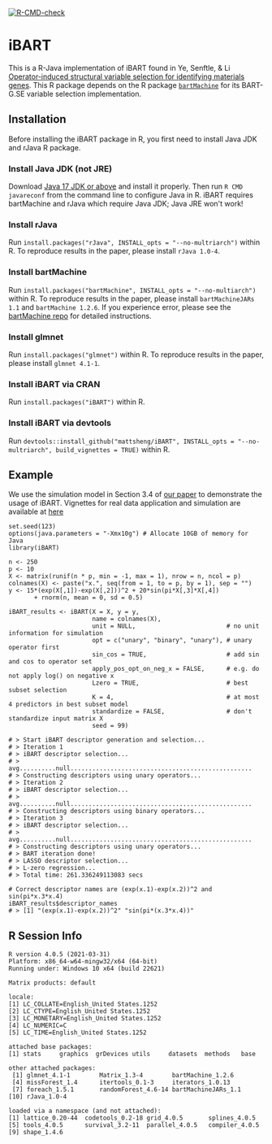 <!-- badges: start -->
[![R-CMD-check](https://github.com/mattsheng/iBART/actions/workflows/R-CMD-check.yaml/badge.svg)](https://github.com/mattsheng/iBART/actions/workflows/R-CMD-check.yaml)
<!-- badges: end -->

# iBART

This is a R-Java implementation of iBART found in Ye, Senftle, & Li [Operator-induced structural variable selection for identifying materials genes](https://www.tandfonline.com/doi/abs/10.1080/01621459.2023.2294527). This R package depends on the R package [`bartMachine`](https://github.com/kapelner/bartMachine) for its BART-G.SE variable selection implementation.

## Installation

Before installing the iBART package in R, you first need to install Java JDK and rJava R package. 

### Install Java JDK (not JRE)

Download [Java 17 JDK or above](https://www.oracle.com/java/technologies/javase/jdk17-archive-downloads.html) and install it properly. Then run `R CMD javareconf` from the command line to configure Java in R. iBART requires bartMachine and rJava which require Java JDK; Java JRE won't work!

### Install rJava

Run `install.packages("rJava", INSTALL_opts = "--no-multriarch")` within R. To reproduce results in the paper, please install `rJava 1.0-4`.

### Install bartMachine

Run `install.packages("bartMachine", INSTALL_opts = "--no-multiarch")` within R. To reproduce results in the paper, please install `bartMachineJARs 1.1` and `bartMachine 1.2.6`. If you experience error, please see the [bartMachine repo](https://github.com/kapelner/bartMachine) for detailed instructions.


### Install glmnet

Run `install.packages("glmnet")` within R. To reproduce results in the paper, please install `glmnet 4.1-1`.

### Install iBART via CRAN

Run `install.packages("iBART")` within R.

### Install iBART via devtools

Run `devtools::install_github("mattsheng/iBART", INSTALL_opts = "--no-multriarch", build_vignettes = TRUE)` within R.


## Example

We use the simulation model in Section 3.4 of [our paper](https://arxiv.org/abs/2110.10195) to demonstrate the usage of iBART. Vignettes for real data application and simulation are available at [here](https://github.com/mattsheng/iBART/tree/main/vignettes)

```
set.seed(123)
options(java.parameters = "-Xmx10g") # Allocate 10GB of memory for Java
library(iBART)

n <- 250
p <- 10
X <- matrix(runif(n * p, min = -1, max = 1), nrow = n, ncol = p)
colnames(X) <- paste("x.", seq(from = 1, to = p, by = 1), sep = "")
y <- 15*(exp(X[,1])-exp(X[,2]))^2 + 20*sin(pi*X[,3]*X[,4])
       + rnorm(n, mean = 0, sd = 0.5)

iBART_results <- iBART(X = X, y = y,
                       name = colnames(X),
                       unit = NULL,                         # no unit information for simulation
                       opt = c("unary", "binary", "unary"), # unary operator first
                       sin_cos = TRUE,                      # add sin and cos to operator set
                       apply_pos_opt_on_neg_x = FALSE,      # e.g. do not apply log() on negative x
                       Lzero = TRUE,                        # best subset selection
                       K = 4,                               # at most 4 predictors in best subset model
                       standardize = FALSE,                 # don't standardize input matrix X
                       seed = 99)

# > Start iBART descriptor generation and selection... 
# > Iteration 1 
# > iBART descriptor selection... 
# > avg..........null..................................................
# > Constructing descriptors using unary operators... 
# > Iteration 2 
# > iBART descriptor selection... 
# > avg..........null..................................................
# > Constructing descriptors using binary operators... 
# > Iteration 3 
# > iBART descriptor selection... 
# > avg..........null..................................................
# > Constructing descriptors using unary operators... 
# > BART iteration done! 
# > LASSO descriptor selection... 
# > L-zero regression... 
# > Total time: 261.336249113083 secs

# Correct descriptor names are (exp(x.1)-exp(x.2))^2 and sin(pi*x.3*x.4)
iBART_results$descriptor_names
# > [1] "(exp(x.1)-exp(x.2))^2" "sin(pi*(x.3*x.4))"
```


## R Session Info
```
R version 4.0.5 (2021-03-31)
Platform: x86_64-w64-mingw32/x64 (64-bit)
Running under: Windows 10 x64 (build 22621)

Matrix products: default

locale:
[1] LC_COLLATE=English_United States.1252 
[2] LC_CTYPE=English_United States.1252   
[3] LC_MONETARY=English_United States.1252
[4] LC_NUMERIC=C                          
[5] LC_TIME=English_United States.1252    

attached base packages:
[1] stats     graphics  grDevices utils     datasets  methods   base     

other attached packages:
 [1] glmnet_4.1-1        Matrix_1.3-4        bartMachine_1.2.6  
 [4] missForest_1.4      itertools_0.1-3     iterators_1.0.13   
 [7] foreach_1.5.1       randomForest_4.6-14 bartMachineJARs_1.1
[10] rJava_1.0-4        

loaded via a namespace (and not attached):
[1] lattice_0.20-44  codetools_0.2-18 grid_4.0.5       splines_4.0.5   
[5] tools_4.0.5      survival_3.2-11  parallel_4.0.5   compiler_4.0.5  
[9] shape_1.4.6     
```
